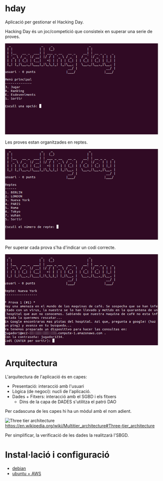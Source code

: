 hday
====
Aplicació per gestionar el Hacking Day.

Hacking Day és un joc/competició que consisteix en superar una serie de proves.

![Menú principal](docs/menu_principal.png)

Les proves estan organitzades en reptes.

![Reptes](docs/reptes.png)

Per superar cada prova s'ha d'indicar un codi correcte.

![Proves](docs/proves.png)

Arquitectura
============
L'arquitectura de l'aplicació és en capes:
- Presentació: interacció amb l'usuari
- Lògica (de negoci): nucli de l'aplicació.
- Dades + Fitxers: interacció amb el SGBD i els fitxers
  - Dins de la capa de DADES s'utilitza el patró DAO
  
Per cadascuna de les capes hi ha un mòdul amb el nom adient.



![Three tier architecture](https://upload.wikimedia.org/wikipedia/en/6/66/Overview_of_a_three-tier_application.png)
https://en.wikipedia.org/wiki/Multitier_architecture#Three-tier_architecture


Per simplificar, la verificació de les dades la realitzarà l'SBGD.

Instal·lació i configuració
===========================

* [debian](docs/installacio-debian.md)
* [ubuntu + AWS](docs/installacio-ubuntu-aws.md)


